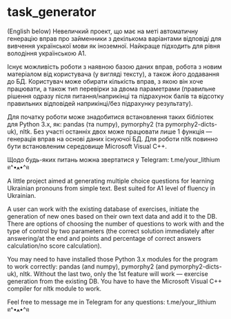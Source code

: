 # task_generator

(English below)
Невеличкий проект, що має на меті автоматичну генерацію вправ про займенники з декількома варіантами відповіді для вивчення української мови як іноземної.
Найкраще підходить для рівня володіння українською А1.

Існує можливість роботи з наявною базою даних вправ, робота з новим матеріалом від користувача (у вигляді тексту), а також його додавання до БД.
Користувач може обирати кількість вправ, з якою він хоче працювати, а також тип перевірки за двома параметрами (правильне рішення одразу після питання/наприкінці та підрахунок балів та відсотку правильних відповідей наприкінці/без підрахунку результату).

Для початку роботи може знадобитися встановлення таких бібліотек для Python 3.x, як: pandas (та numpy), pymorphy2 (та pymorphy2-dicts-uk), nltk.
Без участі останніх двох може працювати лише 1 функція — генерація вправ на основі даних існуючої БД.
Для роботи nltk повинно бути встановленим середовище Microsoft Visual C++.

Щодо будь-яких питань можна звертатися у Telegram: t.me/your_lithium
ฅ^•ﻌ•^ฅ



A little project aimed at generating multiple choice questions for learning Ukrainian pronouns from simple text.
Best suited for A1 level of fluency in Ukrainian.

A user can work with the existing database of exercises, initiate the generation of new ones based on their own text data and add it to the DB.
There are options of choosing the number of questions to work with and the type of control by two parameters (the correct solution immediately after answering/at the end and points and percentage of correct answers calculation/no score calculation).

You may need to have installed those Python 3.x modules for the program to work correctly: pandas (and numpy), pymorphy2 (and pymorphy2-dicts-uk), nltk.
Without the last two, only the 1st feature will work — exercise generation from the existing DB.
You have to have the Microsoft Visual C++ compiler for nltk module to work.

Feel free to message me in Telegram for any questions: t.me/your_lithium
ฅ^•ﻌ•^ฅ
